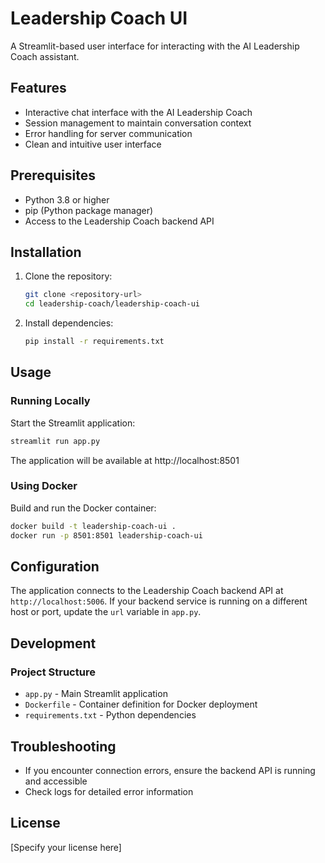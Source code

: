 # Leadership Coach UI

A Streamlit-based user interface for interacting with the AI Leadership Coach assistant.

## Features

- Interactive chat interface with the AI Leadership Coach
- Session management to maintain conversation context
- Error handling for server communication
- Clean and intuitive user interface

## Prerequisites

- Python 3.8 or higher
- pip (Python package manager)
- Access to the Leadership Coach backend API

## Installation

1. Clone the repository:
   ```bash
   git clone <repository-url>
   cd leadership-coach/leadership-coach-ui
   ```

2. Install dependencies:
   ```bash
   pip install -r requirements.txt
   ```

## Usage

### Running Locally

Start the Streamlit application:

```bash
streamlit run app.py
```

The application will be available at http://localhost:8501

### Using Docker

Build and run the Docker container:

```bash
docker build -t leadership-coach-ui .
docker run -p 8501:8501 leadership-coach-ui
```

## Configuration

The application connects to the Leadership Coach backend API at `http://localhost:5006`. 
If your backend service is running on a different host or port, update the `url` variable in `app.py`.

## Development

### Project Structure

- `app.py` - Main Streamlit application
- `Dockerfile` - Container definition for Docker deployment
- `requirements.txt` - Python dependencies

## Troubleshooting

- If you encounter connection errors, ensure the backend API is running and accessible
- Check logs for detailed error information

## License

[Specify your license here]
